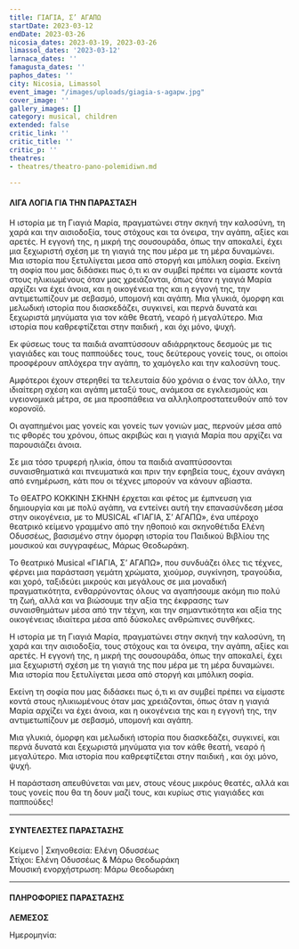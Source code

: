 ```yaml
---
title: ΓΙΑΓΙΑ, Σ’ ΑΓΑΠΩ
startDate: 2023-03-12
endDate: 2023-03-26
nicosia_dates: 2023-03-19, 2023-03-26
limassol_dates: '2023-03-12'
larnaca_dates: ''
famagusta_dates: ''
paphos_dates: ''
city: Nicosia, Limassol
event_image: "/images/uploads/giagia-s-agapw.jpg"
cover_image: ''
gallery_images: []
category: musical, children
extended: false
critic_link: ''
critic_title: ''
critic_p: ''
theatres:
- theatres/theatro-pano-polemidiwn.md

---
```

#### ΛΙΓΑ ΛΟΓΙΑ ΓΙΑ ΤΗΝ ΠΑΡΑΣΤΑΣΗ

Η ιστορία με τη Γιαγιά Μαρία, πραγματώνει στην σκηνή την καλοσύνη, τη χαρά και την αισιοδοξία, τους στόχους και τα όνειρα, την αγάπη, αξίες και αρετές. Η εγγονή της, η μικρή της σουσουράδα, όπως την αποκαλεί, έχει μια ξεχωριστή σχέση με τη γιαγιά της που μέρα με τη μέρα δυναμώνει. Μια ιστορία που ξετυλίγεται μεσα από στοργή και μπόλικη σοφία. Εκείνη τη σοφία που μας διδάσκει πως ό,τι κι αν συμβεί πρέπει να είμαστε κοντά στους ηλικιωμένους όταν μας χρειάζονται, όπως όταν η γιαγιά Μαρία αρχίζει να έχει άνοια, και η οικογένεια της και η εγγονή της, την αντιμετωπίζουν με σεβασμό, υπομονή και αγάπη. Μια γλυκιά, όμορφη και μελωδική ιστορία που διασκεδάζει, συγκινεί, και περνά δυνατά και ξεχωριστά μηνύματα για τον κάθε θεατή, νεαρό ή μεγαλύτερο. Μια ιστορία που καθρεφτίζεται στην παιδική , και όχι μόνο, ψυχή.

Εκ φύσεως τους τα παιδιά αναπτύσσουν αδιάρρηκτους δεσμούς με τις γιαγιάδες και τους παππούδες τους, τους δεύτερους γονείς τους, οι οποίοι προσφέρουν απλόχερα την αγάπη, το χαμόγελο και την καλοσύνη τους.

Αμφότεροι έχουν στερηθεί τα τελευταία δύο χρόνια ο ένας τον άλλο, την ιδιαίτερη σχέση και αγάπη μεταξύ τους, ανάμεσα σε εγκλεισμούς και υγειονομικά μέτρα, σε μια προσπάθεια να αλληλοπροστατευθούν από τον κορονοϊό.

Οι αγαπημένοι μας γονείς και γονείς των γονιών μας, περνούν μέσα από τις φθορές του χρόνου, όπως ακριβώς και η γιαγιά Μαρία που αρχίζει να παρουσιάζει άνοια.

Σε μια τόσο τρυφερή ηλικία, όπου τα παιδιά αναπτύσσονται συναισθηματικά και πνευματικά και πριν την εφηβεία τους, έχουν ανάγκη από ενημέρωση, κάτι που οι τέχνες μπορούν να κάνουν αβίαστα.

Το ΘΕΑΤΡΟ ΚΟΚΚΙΝΗ ΣΚΗΝΗ έρχεται και φέτος με έμπνευση για δημιουργία και με πολύ αγάπη, να εντείνει αυτή την επανασύνδεση μέσα στην οικογένεια, με το MUSICAL «ΓΙΑΓΙΑ, Σ’ ΑΓΑΠΩ», ένα υπέροχο θεατρικό κείμενο γραμμένο από την ηθοποιό και σκηνοθέτιδα Ελένη Οδυσσέως, βασισμένο στην όμορφη ιστορία του Παιδικού Βιβλίου της μουσικού και συγγραφέως, Μάρως Θεοδωράκη.

Το θεατρικό Musical «ΓΙΑΓΙΑ, Σ’ ΑΓΑΠΩ», που συνδυάζει όλες τις τέχνες, φέρνει μια παράσταση γεμάτη χρώματα, χιούμορ, συγκίνηση, τραγούδια, και χορό, ταξιδεύει μικρούς και μεγάλους σε μια μοναδική πραγματικότητα, ενθαρρύνοντας όλους να αγαπήσουμε ακόμη πιο πολύ τη ζωή, αλλά και να βιώσουμε την αξία της έκφρασης των συναισθημάτων μέσα από την τέχνη, και την σημαντικότητα και αξία της οικογένειας ιδιαίτερα μέσα από δύσκολες ανθρώπινες συνθήκες.

Η ιστορία με τη Γιαγιά Μαρία, πραγματώνει στην σκηνή την καλοσύνη, τη χαρά και την αισιοδοξία, τους στόχους και τα όνειρα, την αγάπη, αξίες και αρετές. Η εγγονή της, η μικρή της σουσουράδα, όπως την αποκαλεί, έχει μια ξεχωριστή σχέση με τη γιαγιά της που μέρα με τη μέρα δυναμώνει. Μια ιστορία που ξετυλίγεται μεσα από στοργή και μπόλικη σοφία.

Εκείνη τη σοφία που μας διδάσκει πως ό,τι κι αν συμβεί πρέπει να είμαστε κοντά στους ηλικιωμένους όταν μας χρειάζονται, όπως όταν η γιαγιά Μαρία αρχίζει να έχει άνοια, και η οικογένεια της και η εγγονή της, την αντιμετωπίζουν με σεβασμό, υπομονή και αγάπη.

Μια γλυκιά, όμορφη και μελωδική ιστορία που διασκεδάζει, συγκινεί, και περνά δυνατά και ξεχωριστά μηνύματα για τον κάθε θεατή, νεαρό ή μεγαλύτερο. Μια ιστορία που καθρεφτίζεται στην παιδική , και όχι μόνο, ψυχή.

Η παράσταση απευθύνεται ναι μεν, στους νέους μικρόυς θεατές, αλλά και τους γονείς που θα τη δουν μαζί τους, και κυρίως στις γιαγιάδες και παππούδες!

***

#### ΣΥΝΤΕΛΕΣΤΕΣ ΠΑΡΑΣΤΑΣΗΣ

Κείμενο | Σκηνοθεσία: Ελένη Οδυσσέως  
Στίχοι: Ελένη Οδυσσέως & Μάρω Θεοδωράκη  
Μουσική ενορχήστρωση: Μάρω Θεοδωράκη

***

#### ΠΛΗΡΟΦΟΡΙΕΣ ΠΑΡΑΣΤΑΣΗΣ

**ΛΕΜΕΣΟΣ**

Ημερομηνία: 